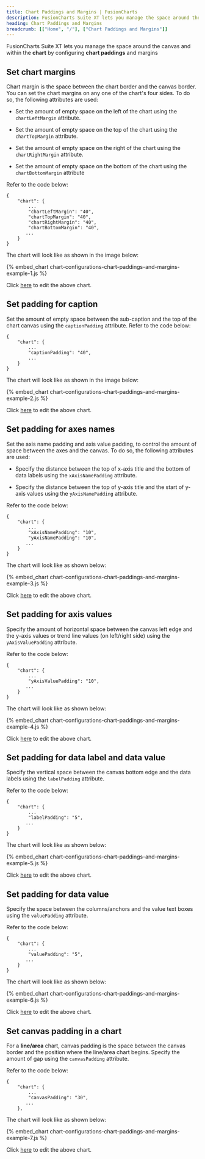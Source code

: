 ```yaml
---
title: Chart Paddings and Margins | FusionCharts
description: FusionCharts Suite XT lets you manage the space around the canvas and within the chart by configuring chart paddings and margins.
heading: Chart Paddings and Margins
breadcrumb: [["Home", "/"], ["Chart Paddings and Margins"]]
---
```


FusionCharts Suite XT lets you manage the space around the canvas and within the **chart** by configuring **chart paddings** and margins

## Set chart margins

Chart margin is the space between the chart border and the canvas border. You can set the chart margins on any one of the chart's four sides. To do so, the following attributes are used:

* Set the amount of empty space on the left of the chart using the `chartLeftMargin` attribute.

* Set the amount of empty space on the top of the chart using the `chartTopMargin` attribute.

* Set the amount of empty space on the right of the chart using the `chartRightMargin` attribute.

* Set the amount of empty space on the bottom of the chart using the `chartBottomMargin` attribute

Refer to the code below:

```
{
    "chart": {
        ...
        "chartLeftMargin": "40",
        "chartTopMargin": "40",
        "chartRightMargin": "40",
        "chartBottomMargin": "40",
       ...
    }
}
```

The chart will look like as shown in the image below:

{% embed_chart chart-configurations-chart-paddings-and-margins-example-1.js %}

Click [here](http://jsfiddle.net/fusioncharts/nzz8pwv4/ "@@open-newtab") to edit the above chart.

## Set padding for caption

Set the amount of empty space between the sub-caption and the top of the chart canvas using the `captionPadding` attribute. Refer to the code below:

```
{
    "chart": {
        ...
        "captionPadding": "40",
        ...
    }
}
```

The chart will look like as shown in the image below:

{% embed_chart chart-configurations-chart-paddings-and-margins-example-2.js %}

Click [here](http://jsfiddle.net/fusioncharts/8jfb6ozx/ "@@open-newtab") to edit the above chart.

## Set padding for axes names

Set the axis name padding and axis value padding, to control the amount of space between the axes and the canvas. To do so, the following attributes are used:

* Specify the distance between the top of  x-axis title and the bottom of data labels using the `xAxisNamePadding` attribute. 

* Specify the distance between the top of  y-axis title and the start of y-axis values using the `yAxisNamePadding` attribute.

Refer to the code below:

```
{
    "chart": {
        ...
        "xAxisNamePadding": "10",
        "yAxisNamePadding": "10",
       ...
    }
}
```

The chart will look like as shown below:

{% embed_chart chart-configurations-chart-paddings-and-margins-example-3.js %}

Click [here](http://jsfiddle.net/fusioncharts/o618rzq3/ "@@open-newtab") to edit the above chart.

## Set padding for axis values

Specify the amount of horizontal space between the canvas left edge and the y-axis values or trend line values (on left/right side) using the `yAxisValuePadding` attribute. 

Refer  to the code below:

```
{
    "chart": {
        ...
        "yAxisValuePadding": "10",
       ...
    }
}
```
The chart will look like as shown below:

{% embed_chart chart-configurations-chart-paddings-and-margins-example-4.js %}

Click [here](http://jsfiddle.net/fusioncharts/dq73doa6/ "@@open-newtab") to edit the above chart.

## Set padding for data label and data value 

Specify the vertical space between the canvas bottom edge and the data labels using the `labelPadding` attribute.

Refer to the code below:

```
{
    "chart": {
        ...
        "labelPadding": "5",
       ...
    }
}

```

The chart will look like as shown below:

{% embed_chart chart-configurations-chart-paddings-and-margins-example-5.js %}

Click [here](http://jsfiddle.net/fusioncharts/xz890my7/ "@@open-newtab") to edit the above chart.

## Set padding for data value

Specify the space between the columns/anchors and the value text boxes using the `valuePadding` attribute. 

Refer to the code below:

```
{
    "chart": {
        ...
        "valuePadding": "5",
       ...
    }
}
```

The chart will look like as shown below:

{% embed_chart chart-configurations-chart-paddings-and-margins-example-6.js %}

Click [here](http://jsfiddle.net/fusioncharts/eozmehL3/ "@@open-newtab") to edit the above chart.

## Set canvas padding in a chart

For a **line/area** chart, canvas padding is the space between the canvas border and the position where the line/area chart begins. Specify the amount of gap using the `canvasPadding` attribute. 

Refer to the code below:

```
{
    "chart": {
        ...
        "canvasPadding": "30",
       ...
    },

```

The chart will look like as shown below:

{% embed_chart chart-configurations-chart-paddings-and-margins-example-7.js %}

Click [here](http://jsfiddle.net/fusioncharts/v0d46ngb/ "@@open-newtab") to edit the above chart.